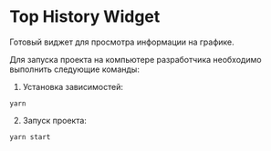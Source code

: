 # Top History Widget
Готовый виджет для просмотра информации на графике.

Для запуска проекта на компьютере разработчика необходимо выполнить следующие команды:
1) Установка зависимостей:

```
yarn
```

2) Запуск проекта:
```
yarn start
```
